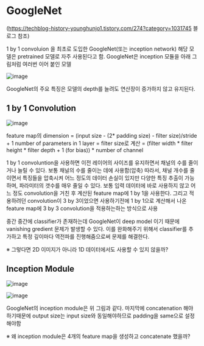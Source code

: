 # GoogleNet
(https://techblog-history-younghunjo1.tistory.com/274?category=1031745 블로그 참조)

1 by 1 convoluion 을 최초로 도입한 GoogleNet(또는 inception network) 해당 모델은 pretrained 모델로 자주 사용된다고 함.
GoogleNet은 inception 모듈을 아래 그림처럼 여러번 이어 붙인 모델

![image](https://user-images.githubusercontent.com/28583606/195258482-90648c8d-6146-4131-8c0e-c4fed31a9f86.png)

GoogleNet의 주요 특징은 모델의 depth를 늘려도 연산장이 증가하지 않고 유지된다. 

## 1 by 1 Convolution

![image](https://user-images.githubusercontent.com/28583606/195276210-debe075c-f237-4111-b9e1-3b3219071577.png)


feature map의 dimension = (input size - (2* padding size) - filter size)/stride + 1
number of parameters in 1 layer = filter size로 계산 = (filter width * filter height * filter depth + 1 (for bias)) * number of channel

1 by 1 convoluntion을 사용하면 이전 레이어의 사이즈를 유지하면서 채널의 수를 줄이거나 늘릴 수 있다. 보통 채널의 수를 줄이는 데에 사용함(압축)
따라서, 채널 개수를 줄이면서 특징들을 압축시켜 어느 정도의 데이터 손실이 있지만 다양한 특징 추출이 가능하며, 파라미터의 갯수를 매우 줄일 수 있다.
보통 입력 데이터에 바로 사용하지 않고 어느 정도 convolution을 거친 후 계산된 feature map에 1 by 1을 사용한다.
그리고 적용하려던 convolution이 3 by 3이었으면 사용하기전에 1 by 1으로 계산해서 나온 feature map에 3 by 3 convolution을 적용하는하는 방식으로 사용

중간 중간에 classifier가 존재하는데 GoogleNet이 deep model 이기 때문에 vanishing gredient 문제가 발생할 수 있다. 이를 완화해주기 위해서 classifier를 추가하고 특정 깊이마다
역전파를 진행해줌으로써 문제를 해결한다.

※ 그렇다면 2D 이미지가 아니라 1D 데이터에서도 사용할 수 있지 않을까?


## Inception Module

![image](https://user-images.githubusercontent.com/28583606/195282275-18085aac-45af-45d5-b10c-361a1130ece5.png)

![image](https://user-images.githubusercontent.com/28583606/195289408-754c7358-35ff-4277-b8fc-487172603f05.png)

GoogleNet의 inception module은 위 그림과 같다. 마지막에 concatenation 해야 하기때문에 output size는 input size와 동일해야하므로 padding을 same으로 설정해야함

※ 왜 inception module은 4개의 feature map을 생성하고 concatenate 했을까?

